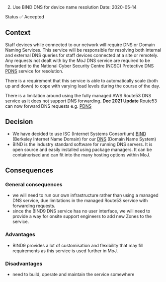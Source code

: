 2. Use BIND DNS for device name resolution
Date: 2020-05-14

Status
✅ Accepted

## Context

Staff devices while connected to our network will require DNS or Domain Naming Services. This service will be responsible for resolving both internal and external DNS queries for staff devices connected at a site or remotely. Any requests not dealt with by the MoJ DNS service are required to be forwarded to the National Cyber Security Centre (NCSC) Protective DNS [PDNS](https://www.ncsc.gov.uk/information/pdns) service for resolution.

There is a requirement that this service is able to automatically scale (both up and down) to cope with varying load levels during the course of the day.

There is a limitation around using the fully managed AWS Route53 DNS service as it does not support DNS forwarding. 
**Dec 2021 Update** Route53 can now forward DNS requests e.g. [PDNS](https://www.ncsc.gov.uk/information/pdns)

## Decision

- We have decided to use ISC (Internet Systems Consortium) [BIND](https://www.isc.org/bind/) (Berkeley Internet Name Domain) for our [DNS](https://en.wikipedia.org/wiki/Domain_Name_System) (Domain Name System)
- BIND is the industry standard software for running DNS servers. It is open source and easily installed using package managers. It can be containerised and can fit into the many hosting options within MoJ.

## Consequences

### General consequences
- we will need to run our own infrastructure rather than using a managed DNS service, due limitations in the managed Route53 service with forwarding requests.
- since the BIND9 DNS service has no user interface, we will need to provide a way for onsite support engineers to add new Zones to the service.
### Advantages
- BIND9 provides a lot of customisation and flexibility that may fill requirements as this service is used further in MoJ.
### Disadvantages
  - need to build, operate and maintain the service somewhere